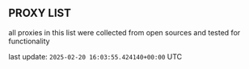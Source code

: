 ## PROXY LIST

all proxies in this list were collected from open sources and tested for functionality

last update: `2025-02-20 16:03:55.424140+00:00` UTC